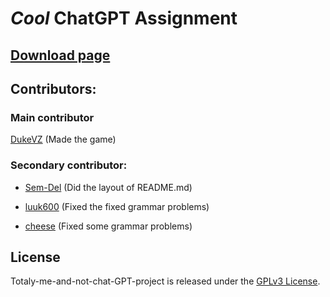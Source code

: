 
# ***Cool*** ChatGPT Assignment

## [Download page](https://github.com/DukeVZ/Totaly-me-and-not-chat-GPT-project/releases/tag/school)

## Contributors:
### Main contributor
[DukeVZ](https://github.com/DukeVZ) (Made the game)

### Secondary contributor:
- [Sem-Del](https://github.com/Sem-Del) (Did the layout of README.md)

- [luuk600](https://github.com/luuk600) (Fixed the fixed grammar problems)

- [cheese](https://github.com/DeanLemans) (Fixed some grammar problems)

## License

Totaly-me-and-not-chat-GPT-project is released under the [GPLv3 License](https://www.gnu.org/licenses/gpl-3.0.html).
